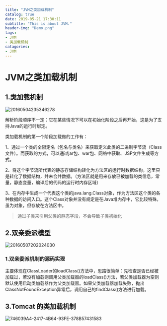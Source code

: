 ```yaml
---
title: "JVM之类加载机制"
catalog: true
date: 2019-05-21 17:30:11
subtitle: "This is about JVM."
header-img: "Demo.png"
tags:
- JVM
- 类加载机制
catagories:
- JVM
---
```


# JVM之类加载机制

## 1.类加载机制

![20160504235346278](/Users/chriswu/Desktop/Java%E5%BC%80%E5%8F%91%E6%8A%80%E6%9C%AF%E6%A0%88/pic/20160504235346278.png)

解析阶段顺序不一定：它在某些情况下可以在初始化阶段之后再开始，这是为了支持Java的运行时绑定。

类加载机制的第一个阶段加载做的工作有：

1、通过一个类的全限定名（包名与类名）来获取定义此类的二进制字节流（Class文件）。而获取的方式，可以通过jar包、war包、网络中获取、JSP文件生成等方式。

2、将这个字节流所代表的静态存储结构转化为方法区的运行时数据结构。这里只是转化了数据结构，并未合并数据。（方法区就是用来存放已被加载的类信息，常量，静态变量，编译后的代码的运行时内存区域）

3、在内存中生成一个代表这个类的java.lang.Class对象，作为方法区这个类的各种数据的访问入口。这个Class对象并没有规定是在Java堆内存中，它比较特殊，虽为对象，但存放在方法区中。



> 通过子类来引用父类的静态字段，不会导致子类初始化



## 2.双亲委派模型

![20160507202024030](/Users/chriswu/Desktop/Java%E5%BC%80%E5%8F%91%E6%8A%80%E6%9C%AF%E6%A0%88/pic/20160507202024030.png)



### 1.双亲委派机制的源码实现

主要体现在ClassLoader的loadClass()方法中，思路很简单：先检查是否已经被加载过，若没有加载则调用父类加载器的loadClass()方法，若父类加载器为空则默认使用启动类加载器作为父类加载器。如果父类加载器加载失败，抛出ClassNotFoundException异常后，调用自己的findClass()方法进行加载。

#### 

## 3.Tomcat 的类加载机制

![746039A4-2417-4B64-93FE-378B57431583](/Users/chriswu/Desktop/Java%E5%BC%80%E5%8F%91%E6%8A%80%E6%9C%AF%E6%A0%88/pic/746039A4-2417-4B64-93FE-378B57431583.png)



